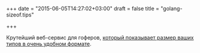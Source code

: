 +++
date = "2015-06-05T14:27:02+03:00"
draft = false
title = "golang-sizeof.tips"

+++

<p>Крутейший веб-сервис для гоферов, <a href="http://golang-sizeof.tips/">который показывает размер ваших типов в очень удобном формате</a>.</p>

